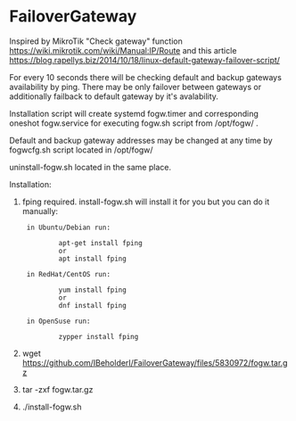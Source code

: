 # FailoverGateway

Inspired by MikroTik "Check gateway" function https://wiki.mikrotik.com/wiki/Manual:IP/Route and this article https://blog.rapellys.biz/2014/10/18/linux-default-gateway-failover-script/

For every 10 seconds there will be checking default and backup gateways availability by ping. There may be only failover between gateways or additionally failback to default gateway by it's avalability.

Installation script will create systemd fogw.timer and corresponding oneshot fogw.service for executing fogw.sh script from /opt/fogw/ .

Default and backup gateway addresses may be changed at any time by fogwcfg.sh script located in /opt/fogw/

uninstall-fogw.sh located in the same place.

Installation:

1) fping required. install-fogw.sh will install it for you but you can do it manually:

        in Ubuntu/Debian run:
        
                apt-get install fping
                or
                apt install fping
                
        in RedHat/CentOS run:
        
                yum install fping
                or
                dnf install fping
                
        in OpenSuse run:
        
                zypper install fping

2) wget https://github.com/IBeholderI/FailoverGateway/files/5830972/fogw.tar.gz

3) tar -zxf fogw.tar.gz

4) ./install-fogw.sh

